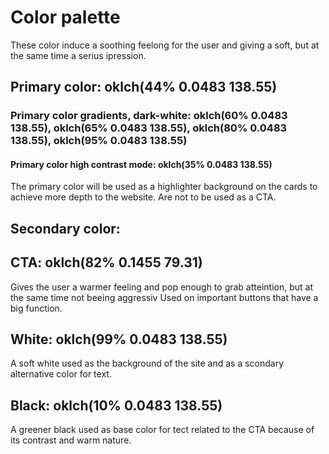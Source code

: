 # Color palette

These color induce a soothing feelong for the user and giving a soft, but at the same time a serius ipression.



## Primary color: oklch(44% 0.0483 138.55)
### Primary color gradients, dark-white: oklch(60% 0.0483 138.55), oklch(65% 0.0483 138.55), oklch(80% 0.0483 138.55), oklch(95% 0.0483 138.55)
#### Primary color high contrast mode: oklch(35% 0.0483 138.55)
The primary color will be used as a highlighter background on the cards to achieve more depth to the website. Are not to be used as a CTA.

## Secondary color:

## CTA: oklch(82% 0.1455 79.31)
Gives the user a warmer feeling and pop enough to grab atteintion, but at the same time not beeing aggressiv 
Used on important buttons that have a big function.

## White: oklch(99% 0.0483 138.55)
A soft white used as the background of the site and as a scondary alternative color for text.

## Black: oklch(10% 0.0483 138.55)
A greener black used as base color for tect related to the CTA because of its contrast and warm nature.
